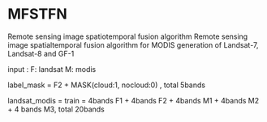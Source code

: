 # MFSTFN
Remote sensing image spatiotemporal fusion algorithm
Remote sensing image spatialtemporal fusion algorithm for MODIS generation of Landsat-7, Landsat-8 and GF-1


input :
F: landsat
M: modis


label_mask = F2 + MASK(cloud:1, nocloud:0) , total 5bands


landsat_modis = train = 4bands F1 + 4bands F2 + 4bands M1 + 4bands M2 + 4 bands M3, total 20bands
